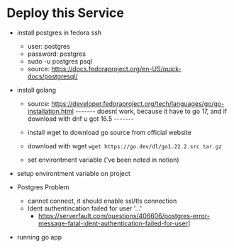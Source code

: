 # Deploy this Service

- install postgres in fedora ssh
    - user: postgres
    - password: postgres
    - sudo -u postgres psql
    - source: https://docs.fedoraproject.org/en-US/quick-docs/postgresql/


- install golang 
    - source: https://developer.fedoraproject.org/tech/languages/go/go-installation.html
    ------- doesnt work, because it have to go 17, and if download with dnf u got 16.5 -------

    - install wget to download go source from official website
    - download with wget `wget https://go.dev/dl/go1.22.2.src.tar.gz`
    - set environtment variable ('ve been noted in notion)

- setup environtment variable on project

- Postgres Problem
    - cannot connect, it should enable ssl/tls connection
    - Ident authentincation failed for user '...'
        - https://serverfault.com/questions/406606/postgres-error-message-fatal-ident-authentication-failed-for-user]

- running go app
